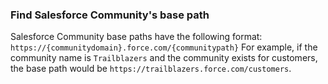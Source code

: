 ### Find Salesforce Community's base path

Salesforce Community base paths have the following format:
`https://{communitydomain}.force.com/{communitypath}`
For example, if the community name is `Trailblazers` and the community exists for customers, the base path would be `https://trailblazers.force.com/customers`.
